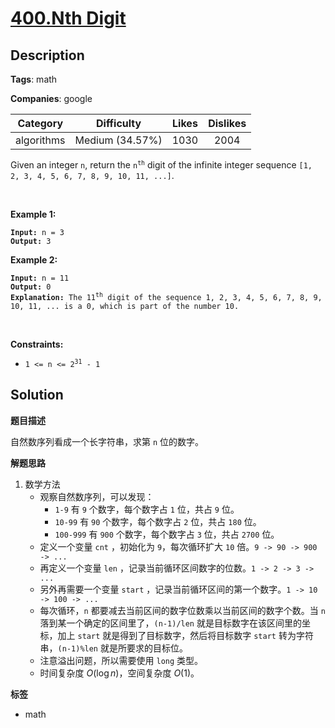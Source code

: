 # [400.Nth Digit](https://leetcode.com/problems/nth-digit/description/)

## Description

**Tags**: math

**Companies**: google

|  Category  |   Difficulty    | Likes | Dislikes |
| :--------: | :-------------: | :---: | :------: |
| algorithms | Medium (34.57%) | 1030  |   2004   |

<p>Given an integer <code>n</code>, return the <code>n<sup>th</sup></code> digit of the infinite integer sequence <code>[1, 2, 3, 4, 5, 6, 7, 8, 9, 10, 11, ...]</code>.</p>
<p>&nbsp;</p>
<p><strong class="example">Example 1:</strong></p>
<pre><code><strong>Input:</strong> n = 3
<strong>Output:</strong> 3</code></pre>
<p><strong class="example">Example 2:</strong></p>
<pre><code><strong>Input:</strong> n = 11
<strong>Output:</strong> 0
<strong>Explanation:</strong> The 11<sup>th</sup> digit of the sequence 1, 2, 3, 4, 5, 6, 7, 8, 9, 10, 11, ... is a 0, which is part of the number 10.</code></pre>
<p>&nbsp;</p>
<p><strong>Constraints:</strong></p>
<ul>
  <li><code>1 &lt;= n &lt;= 2<sup>31</sup> - 1</code></li>
</ul>

## Solution

**题目描述**

自然数序列看成一个长字符串，求第 `n` 位的数字。

**解题思路**

1. 数学方法
   - 观察自然数序列，可以发现：
     - `1-9` 有 `9` 个数字，每个数字占 `1` 位，共占 `9` 位。
     - `10-99` 有 `90` 个数字，每个数字占 `2` 位，共占 `180` 位。
     - `100-999` 有 `900` 个数字，每个数字占 `3` 位，共占 `2700` 位。
   - 定义一个变量 `cnt` ，初始化为 `9`，每次循环扩大 `10` 倍。`9 -> 90 -> 900 -> ...`
   - 再定义一个变量 `len` ，记录当前循环区间数字的位数。`1 -> 2 -> 3 -> ...`
   - 另外再需要一个变量 `start` ，记录当前循环区间的第一个数字。`1 -> 10 -> 100 -> ...`
   - 每次循环，`n` 都要减去当前区间的数字位数乘以当前区间的数字个数。当 `n` 落到某一个确定的区间里了，`(n-1)/len` 就是目标数字在该区间里的坐标，加上 `start` 就是得到了目标数字，然后将目标数字 `start` 转为字符串，`(n-1)%len` 就是所要求的目标位。
   - 注意溢出问题，所以需要使用 `long` 类型。
   - 时间复杂度 $O(\log n)$，空间复杂度 $O(1)$。

**标签**

- math
